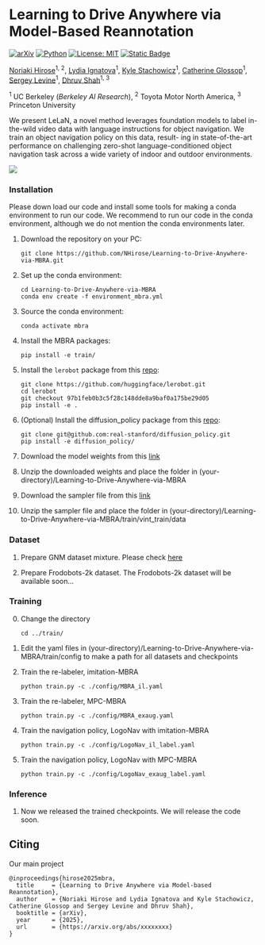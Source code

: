 # Learning to Drive Anywhere via Model-Based Reannotation
[![arXiv](https://img.shields.io/badge/arXiv-2407.08693-df2a2a.svg)](https://arxiv.org/pdf/2407.08693)
[![Python](https://img.shields.io/badge/python-3.10-blue)](https://www.python.org)
[![License: MIT](https://img.shields.io/badge/License-MIT-green.svg)](https://opensource.org/licenses/MIT)
[![Static Badge](https://img.shields.io/badge/Project-Page-a)](https://learning-language-navigation.github.io)


[Noriaki Hirose](https://sites.google.com/view/noriaki-hirose/)<sup>1, 2</sup>, [Lydia Ignatova](https://www.linkedin.com/in/lydia-ignatova)<sup>1</sup>, [Kyle Stachowicz](https://kylesta.ch/)<sup>1</sup>, [Catherine Glossop](https://www.linkedin.com/in/catherineglossop/)<sup>1</sup>, [Sergey Levine](https://people.eecs.berkeley.edu/~svlevine/)<sup>1</sup>, [Dhruv Shah](https://robodhruv.github.io/)<sup>1, 3</sup>

<sup>1</sup> UC Berkeley (_Berkeley AI Research_),  <sup>2</sup> Toyota Motor North America,  <sup>3</sup> Princeton University

We present LeLaN, a novel method leverages foundation models to label in-the-wild video data with
language instructions for object navigation. We train an object navigation policy on this data, result-
ing in state-of-the-art performance on challenging zero-shot language-conditioned object navigation
task across a wide variety of indoor and outdoor environments.


![](media/teaser.png)


### Installation
Please down load our code and install some tools for making a conda environment to run our code. We recommend to run our code in the conda environment, although we do not mention the conda environments later.

1. Download the repository on your PC:
    ```
    git clone https://github.com/NHirose/Learning-to-Drive-Anywhere-via-MBRA.git
    ```
2. Set up the conda environment:
    ```
    cd Learning-to-Drive-Anywhere-via-MBRA
    conda env create -f environment_mbra.yml
    ```
3. Source the conda environment:
    ```
    conda activate mbra
    ```
4. Install the MBRA packages:
    ```
    pip install -e train/
    ```
5. Install the `lerobot` package from this [repo](https://github.com/huggingface/lerobot):
    ```
    git clone https://github.com/huggingface/lerobot.git
    cd lerobot
    git checkout 97b1feb0b3c5f28c148dde8a9baf0a175be29d05
    pip install -e .
    ``` 

6. (Optional) Install the diffusion_policy package from this [repo](https://github.com/real-stanford/diffusion_policy): 
    ```
    git clone git@github.com:real-stanford/diffusion_policy.git
    pip install -e diffusion_policy/
    ```

6. Download the model weights from this [link](https://drive.google.com/file/d/1PwQAqC1doeU5rCda4ytil6eRMFuAzUbo/view?usp=sharing)

7. Unzip the downloaded weights and place the folder in (your-directory)/Learning-to-Drive-Anywhere-via-MBRA

8. Download the sampler file from this [link](https://drive.google.com/file/d/1PwQAqC1doeU5rCda4ytil6eRMFuAzUbo/view?usp=sharing)

9. Unzip the sampler file and place the folder in (your-directory)/Learning-to-Drive-Anywhere-via-MBRA/train/vint_train/data

### Dataset
1. Prepare GNM dataset mixture. Please check [here](https://github.com/robodhruv/visualnav-transformer/tree/main)

2. Prepare Frodobots-2k dataset. The Frodobots-2k dataset will be available soon...

### Training
0. Change the directory
    ```
    cd ../train/
    ```
1. Edit the yaml files in (your-directory)/Learning-to-Drive-Anywhere-via-MBRA/train/config to make a path for all datasets and checkpoints

2. Train the re-labeler, imitation-MBRA
    ```
    python train.py -c ./config/MBRA_il.yaml
    ```
3. Train the re-labeler, MPC-MBRA
    ```
    python train.py -c ./config/MBRA_exaug.yaml
    ```
4. Train the navigation policy, LogoNav with imitation-MBRA
    ```
    python train.py -c ./config/LogoNav_il_label.yaml
    ```
5. Train the navigation policy, LogoNav with MPC-MBRA
    ```
    python train.py -c ./config/LogoNav_exaug_label.yaml
    ```
### Inference
1. Now we released the trained checkpoints. We will release the code soon. 

    
## Citing
Our main project
```
@inproceedings{hirose2025mbra,
  title     = {Learning to Drive Anywhere via Model-based Reannotation},
  author    = {Noriaki Hirose and Lydia Ignatova and Kyle Stachowicz, Catherine Glossop and Sergey Levine and Dhruv Shah},
  booktitle = {arXiv},
  year      = {2025},
  url       = {https://arxiv.org/abs/xxxxxxxx}
}
```
